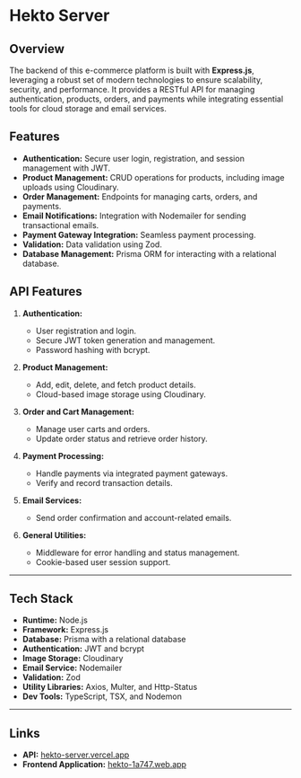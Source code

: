 # Hekto Server

## Overview
The backend of this e-commerce platform is built with **Express.js**, leveraging a robust set of modern technologies to ensure scalability, security, and performance. It provides a RESTful API for managing authentication, products, orders, and payments while integrating essential tools for cloud storage and email services.

## Features
- **Authentication:** Secure user login, registration, and session management with JWT.
- **Product Management:** CRUD operations for products, including image uploads using Cloudinary.
- **Order Management:** Endpoints for managing carts, orders, and payments.
- **Email Notifications:** Integration with Nodemailer for sending transactional emails.
- **Payment Gateway Integration:** Seamless payment processing.
- **Validation:** Data validation using Zod.
- **Database Management:** Prisma ORM for interacting with a relational database.

## API Features
1. **Authentication:**
   - User registration and login.
   - Secure JWT token generation and management.
   - Password hashing with bcrypt.

2. **Product Management:**
   - Add, edit, delete, and fetch product details.
   - Cloud-based image storage using Cloudinary.

3. **Order and Cart Management:**
   - Manage user carts and orders.
   - Update order status and retrieve order history.

4. **Payment Processing:**
   - Handle payments via integrated payment gateways.
   - Verify and record transaction details.

5. **Email Services:**
   - Send order confirmation and account-related emails.

6. **General Utilities:**
   - Middleware for error handling and status management.
   - Cookie-based user session support.

---

## Tech Stack
- **Runtime:** Node.js
- **Framework:** Express.js
- **Database:** Prisma with a relational database
- **Authentication:** JWT and bcrypt
- **Image Storage:** Cloudinary
- **Email Service:** Nodemailer
- **Validation:** Zod
- **Utility Libraries:** Axios, Multer, and Http-Status
- **Dev Tools:** TypeScript, TSX, and Nodemon

---

## Links
- **API:** [hekto-server.vercel.app](https://hekto-server.vercel.app/)  
- **Frontend Application:** [hekto-1a747.web.app](https://hekto-1a747.web.app/)  
